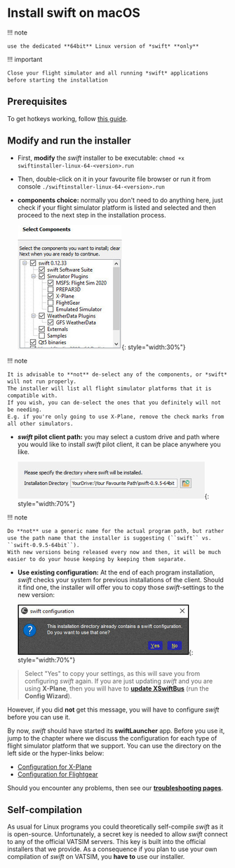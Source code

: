 <!--
    SPDX-FileCopyrightText: Copyright (C) swift Project Community / Contributors
    SPDX-License-Identifier: GFDL-1.3-only
-->

# Install swift on macOS


!!! note

    use the dedicated **64bit** Linux version of *swift* **only**

!!! important

    Close your flight simulator and all running *swift* applications before starting the installation

## Prerequisites

To get hotkeys working, follow [this guide](./../../troubleshooting/linux_hotkeys.md).

## Modify and run the installer

* First, **modify** the *swift* installer to be executable: ``chmod +x swiftinstaller-linux-64-<version>.run``
* Then, double-click on it in your favourite file browser or run it from console ``./swiftinstaller-linux-64-<version>.run``
* **components choice:** normally you don't need to do anything here, just check if your flight simulator platform is listed and selected and then proceed to the next step in the installation process.

  ![](./../../img/installation_selectcomponents.jpg){: style="width:30%"}

!!! note

    It is advisable to **not** de-select any of the components, or *swift* will not run properly.
    The installer will list all flight simulator platforms that it is compatible with.
    If you wish, you can de-select the ones that you definitely will not be needing.
    E.g. if you're only going to use X-Plane, remove the check marks from all other simulators.

* ***swift* pilot client path:** you may select a custom drive and path where you would like to install *swift* pilot client, it can be place anywhere you like.

  ![](./../../img/installation_installpath.jpg){: style="width:70%"}


!!! note

    Do **not** use a generic name for the actual program path, but rather use the path name that the installer is suggesting (``swift`` vs. ``swift-0.9.5-64bit``).
    With new versions being released every now and then, it will be much easier to do your house keeping by keeping them separate.

* **Use existing configuration:** At the end of each program installation, *swift* checks your system for previous installations of the client.
Should it find one, the installer will offer you to copy those *swift*-settings to the new version:

  ![](./../../img/swift_installation_previousconfiguration.jpg){: style="width:70%"}

> Select "Yes" to copy your settings, as this will save you from configuring *swift* again.
If you are just updating *swift* and you are using **X-Plane**, then you will have to **[update XSwiftBus](./configure_xp.md#xswiftbus-wizard)** (run the **Config Wizard**).


However, if you did **not** get this message, you will have to configure *swift* before you can use it.

By now, *swift* should have started its **swiftLauncher** app.
Before you use it, jump to the chapter where we discuss the configuration for each type of flight simulator platform that we support.
You can use the directory on the left side or the hyper-links below:


- [Configuration for X-Plane](./configure_xp.md)
- [Configuration for Flightgear](./configure_fg.md)

Should you encounter any problems, then see our **[troubleshooting pages](./../../troubleshooting/index.md)**.

## Self-compilation
As usual for Linux programs you could theoretically self-compile *swift* as it is open-source.
Unfortunately, a secret key is needed to allow *swift* connect to any of the official VATSIM servers.
This key is built into the official installers that we provide.
As a consequence if you plan to use your own compilation of *swift* on VATSIM, you **have to** use our installer.
